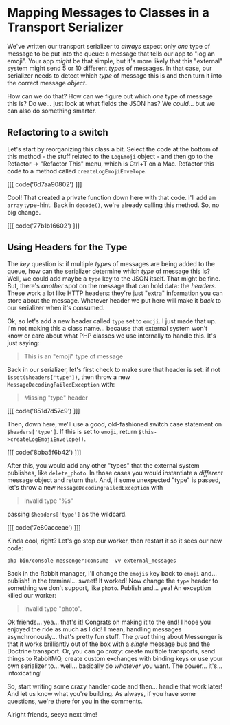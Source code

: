 # Mapping Messages to Classes in a Transport Serializer

We've written our transport serializer to *always* expect only *one* type of message
to be put into the queue: a message that tells our app to "log an emoji". Your
app *might* be that simple, but it's more likely that this "external" system might
send 5 or 10 different *types* of messages. In that case, our serializer needs to
detect which *type* of message this is and then turn it into the correct
message *object*.

How can we do that? How can we figure out which *one* type of message this is?
Do we... just look at what fields the JSON has? We *could*... but we can also
do something smarter.

## Refactoring to a switch

Let's start by reorganizing this class a bit. Select the code at the bottom of
this method - the stuff related to the `LogEmoji` object - and then go to the
Refactor -> "Refactor This" menu, which is Ctrl+T on a Mac. Refactor this code
to a method called `createLogEmojiEnvelope`.

[[[ code('6d7aa90802') ]]]

Cool! That created a private function down here with that code. I'll add an
`array` type-hint. Back in `decode()`, we're already calling this method. So, no
big change.

[[[ code('77b1b16602') ]]]

## Using Headers for the Type

The *key* question is: if multiple *types* of messages are being added to the
queue, how can the serializer determine which *type* of message this is? Well,
we could add maybe a `type` key to the JSON itself. That might be fine. But, there's
*another* spot on the message that can hold data: the *headers*. These work a lot
like HTTP headers: they're just "extra" information you can store about the message.
Whatever header we put here will make it *back* to our serializer when it's consumed.

Ok, so let's add a new header called `type` set to `emoji`. I just made that up.
I'm not making this a class name... because that external system won't know or care
about what PHP classes we use internally to handle this. It's just saying:

> This is an "emoji" type of message

Back in our serializer, let's first check to make sure that header is set: if
not `isset($headers['type'])`, then throw a new `MessageDecodingFailedException`
with:

> Missing "type" header

[[[ code('851d7d57c9') ]]]

Then, down here, we'll use a good, old-fashioned switch case statement on
`$headers['type']`. If this is set to `emoji`, return
`$this->createLogEmojiEnvelope()`.

[[[ code('8bba5f6b42') ]]]

After this, you would add any other "types" that the external system publishes,
like `delete_photo`. In those cases you would instantiate a *different* message
object and return that. And, if some unexpected "type" is passed, let's throw a
new `MessageDecodingFailedException` with

> Invalid type "%s"

passing `$headers['type']` as the wildcard.

[[[ code('7e80acceae') ]]]

Kinda cool, right? Let's go stop our worker, then restart it so it sees our new code:

```terminal-silent
php bin/console messenger:consume -vv external_messages
```

Back in the Rabbit manager, I'll change the `emojis` key back to `emoji` and...
publish! In the terminal... sweet! It worked! Now change the `type` header
to something we don't support, like `photo`. Publish and... yea! An exception
killed our worker:

> Invalid type "photo".

Ok friends... yea... that's it! Congrats on making it to the end! I hope
you enjoyed the ride as much as I did! I mean, handling messages asynchronously...
that's pretty fun stuff. The *great* thing about Messenger is that it works brilliantly
out of the box with a *single* message bus and the Doctrine transport. Or, you
can go *crazy*: create multiple transports, send things to RabbitMQ, create custom
exchanges with binding keys or use your own serializer to... well... basically
do *whatever* you want. The power... it's... intoxicating!

So, start writing some crazy handler code and then... handle that work later! And
let us know what you're building. As always, if you have some questions, we're there
for you in the comments.

Alright friends, seeya next time!
